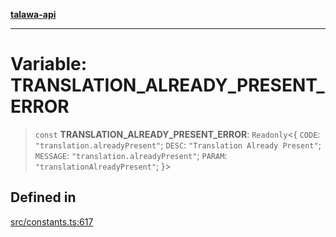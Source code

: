 [**talawa-api**](../../README.md)

***

# Variable: TRANSLATION\_ALREADY\_PRESENT\_ERROR

> `const` **TRANSLATION\_ALREADY\_PRESENT\_ERROR**: `Readonly`\<\{ `CODE`: `"translation.alreadyPresent"`; `DESC`: `"Translation Already Present"`; `MESSAGE`: `"translation.alreadyPresent"`; `PARAM`: `"translationAlreadyPresent"`; \}\>

## Defined in

[src/constants.ts:617](https://github.com/Suyash878/talawa-api/blob/b5a9d8b4a1ea678a3d6f5b710b3721f91a3052fc/src/constants.ts#L617)

